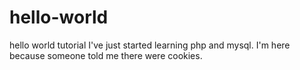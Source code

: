 # hello-world
hello world tutorial
I've just started learning php and mysql. I'm here because someone told me there were cookies.
